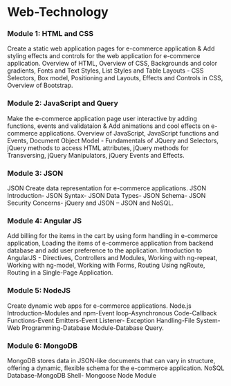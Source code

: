 # Web-Technology

### Module 1: HTML and CSS 

Create a static web application pages for e-commerce application & Add styling effects and controls for the web application for e-commerce application. Overview of HTML, Overview of CSS, Backgrounds and color gradients, Fonts and Text Styles, List Styles and Table Layouts - CSS Selectors, Box model, Positioning and Layouts, Effects and Controls in CSS, Overview of Bootstrap. 

### Module 2: JavaScript and Query 

Make the e-commerce application page user interactive by adding functions, events and validataion &  Add animations and cool effects on e-commerce applications. Overview of JavaScript, JavaScript functions and Events, Document Object Model - Fundamentals of JQuery and Selectors, jQuery methods to access HTML attributes, jQuery methods for Transversing, jQuery Manipulators, jQuery Events and Effects. 

### Module 3: JSON 

JSON Create data representation for e-commerce applications. JSON
Introduction- JSON Syntax- JSON Data Types- JSON Schema- JSON Security Concerns-
jQuery and JSON – JSON and NoSQL.

### Module 4: Angular JS

Add billing for the items in the cart by using form handling in e-commerce application,
Loading the items of e-commerce application from backend database and add user preference
to the application. Introduction to AngularJS - Directives, Controllers and Modules, Working
with ng-repeat, Working with ng-model, Working with Forms, Routing Using ngRoute,
Routing in a Single-Page Application.

### Module 5: NodeJS

Create dynamic web apps for e-commerce applications. Node.js Introduction-Modules and
npm-Event loop-Asynchronous Code-Callback Functions-Event Emitters-Event Listener-
Exception Handling-File System-Web Programming-Database Module-Database Query.

### Module 6: MongoDB

MongoDB stores data in JSON-like documents that can vary in structure, offering a dynamic,
flexible schema for the e-commerce application. NoSQL Database-MongoDB Shell-
Mongoose Node Module

